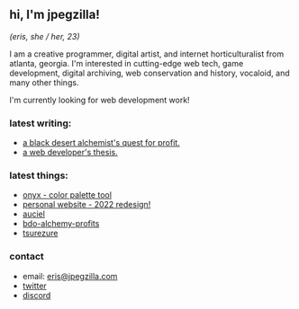 ## hi, I'm jpegzilla!
_(eris, she / her, 23)_

I am a creative programmer, digital artist, and internet horticulturalist from atlanta, georgia. I'm interested in cutting-edge web tech, game development, digital archiving, web conservation and history, vocaloid, and many other things.

I'm currently looking for web development work!

### latest writing:

  - [a black desert alchemist's quest for profit.](https://jpegzilla.com/blog/posts/black-desert-market-alchemy.html)
  - [a web developer's thesis.](https://github.com/jpegzilla/thesis)

### latest things:

  - [onyx - color palette tool](https://jpegzilla.com/onyx)
  - [personal website - 2022 redesign!](https://jpegzilla.com)
  - [auciel](https://github.com/jpegzilla/auciel)
  - [bdo-alchemy-profits](https://github.com/jpegzilla/bdo-alchemy-profits)
  - [tsurezure](https://github.com/jpegzilla/tsurezure)

### contact

  - email: eris@jpegzilla.com
  - [twitter](https://twitter.com/jpegzilla)
  - [discord](https://discordapp.com/invite/Ft9rVA6)

